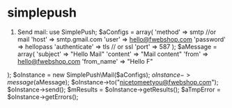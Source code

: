 # simplepush

1. Send mail:
use SimplePush;
$aConfigs = array(
	'method' => smtp //or mail
    'host' => smtp.gmail.com
    'user' => hello@fwebshop.com
    'password' => hellopass
    'authenticate' => tls // or ssl
    'port' => 587
);
$aMessage = array(
	'subject' => "Hello Mail"
    'content' => "Mail content"
    'from' => hello@fwebshop.com
    'from_name' => "Hello F"
    
);
$oInstance = new SimplePush\Mail($aConfigs);
$oInstance->message($aMessage);
$oInstance->to("nicetomeetyou@fwebshop.com");
$oInstance->send();
$mResults = $oInstance->getResults();
$aTmpError = $oInstance->getErrors();
